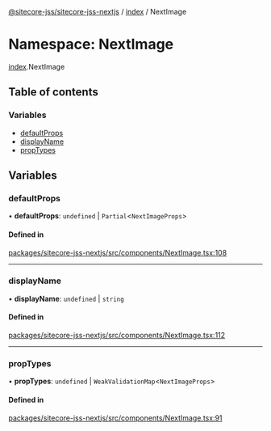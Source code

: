 [@sitecore-jss/sitecore-jss-nextjs](../README.md) / [index](index.md) / NextImage

# Namespace: NextImage

[index](index.md).NextImage

## Table of contents

### Variables

- [defaultProps](index.NextImage.md#defaultprops)
- [displayName](index.NextImage.md#displayname)
- [propTypes](index.NextImage.md#proptypes)

## Variables

### defaultProps

• **defaultProps**: `undefined` \| `Partial`\<`NextImageProps`\>

#### Defined in

[packages/sitecore-jss-nextjs/src/components/NextImage.tsx:108](https://github.com/Sitecore/jss/blob/74e2e36b1/packages/sitecore-jss-nextjs/src/components/NextImage.tsx#L108)

___

### displayName

• **displayName**: `undefined` \| `string`

#### Defined in

[packages/sitecore-jss-nextjs/src/components/NextImage.tsx:112](https://github.com/Sitecore/jss/blob/74e2e36b1/packages/sitecore-jss-nextjs/src/components/NextImage.tsx#L112)

___

### propTypes

• **propTypes**: `undefined` \| `WeakValidationMap`\<`NextImageProps`\>

#### Defined in

[packages/sitecore-jss-nextjs/src/components/NextImage.tsx:91](https://github.com/Sitecore/jss/blob/74e2e36b1/packages/sitecore-jss-nextjs/src/components/NextImage.tsx#L91)
